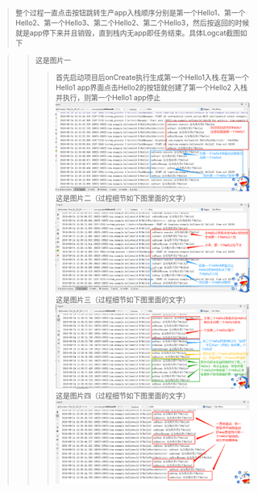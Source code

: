 > 整个过程一直点击按钮跳转生产app入栈顺序分别是第一个Hello1、第一个Hello2、第一个Hello3、第二个Hello2、第二个Hello3，然后按返回的时候就是app停下来并且销毁，直到栈内无app即任务结束。具体Logcat截图如下

>> 这是图片一
>>> 首先启动项目后onCreate执行生成第一个Hello1入栈.在第一个Hello1 app界面点击Hello2的按钮就创建了第一个Hello2 入栈并执行，则第一个Hello1 app停止
![image](https://github.com/JMchricomi/2017118108__Andriod/blob/master/HelloWorld%E7%9A%84%E5%85%A5%E6%A0%88%E3%80%81%E9%94%80%E6%AF%81/11.png)
>> 这是图片二（过程细节如下图里面的文字）
![image](https://github.com/JMchricomi/2017118108__Andriod/blob/master/HelloWorld%E7%9A%84%E5%85%A5%E6%A0%88%E3%80%81%E9%94%80%E6%AF%81/22.png)
>> 这是图片三（过程细节如下图里面的文字）
![image](https://github.com/JMchricomi/2017118108__Andriod/blob/master/HelloWorld%E7%9A%84%E5%85%A5%E6%A0%88%E3%80%81%E9%94%80%E6%AF%81/33.png)
>> 这是图片四（过程细节如下图里面的文字）
![image](https://github.com/JMchricomi/2017118108__Andriod/blob/master/HelloWorld%E7%9A%84%E5%85%A5%E6%A0%88%E3%80%81%E9%94%80%E6%AF%81/44.png)
